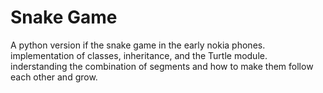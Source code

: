 # Snake Game

A python version if the snake game in the early nokia phones.
implementation of classes, inheritance, and the Turtle module.
inderstanding the combination of segments and how to make them follow each other and grow.
